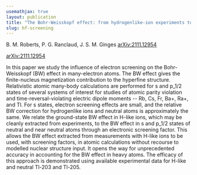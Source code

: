 ```yaml
---
usemathjax: true
layout: publication
title: "The Bohr-Weisskopf effect: from hydrogenlike-ion experiments to heavy-atom calculations of the hyperfine structure"
slug: hf-screening
---
```


B. M. Roberts, P. G. Ranclaud, J. S. M. Ginges
[arXiv:2111.12954](http://arxiv.org/abs/2111.12954)

[arXiv:2111.12954](http://arxiv.org/abs/2111.12954)

In this paper we study the influence of electron screening on the Bohr-Weisskopf (BW) effect in many-electron atoms. The BW effect gives the finite-nucleus magnetization contribution to the hyperfine structure. Relativistic atomic many-body calculations are performed for s and p_1/2 states of several systems of interest for studies of atomic parity violation and time-reversal-violating electric dipole moments -- Rb, Cs, Fr, Ba+, Ra+, and Tl. For s states, electron screening effects are small, and the relative BW correction for hydrogenlike ions and neutral atoms is approximately the same. We relate the ground-state BW effect in H-like ions, which may be cleanly extracted from experiments, to the BW effect in s and p_1/2 states of neutral and near neutral atoms through an electronic screening factor. This allows the BW effect extracted from measurements with H-like ions to be used, with screening factors, in atomic calculations without recourse to modelled nuclear structure input. It opens the way for unprecedented accuracy in accounting for the BW effect in heavy atoms. The efficacy of this approach is demonstrated using available experimental data for H-like and neutral Tl-203 and Tl-205.
